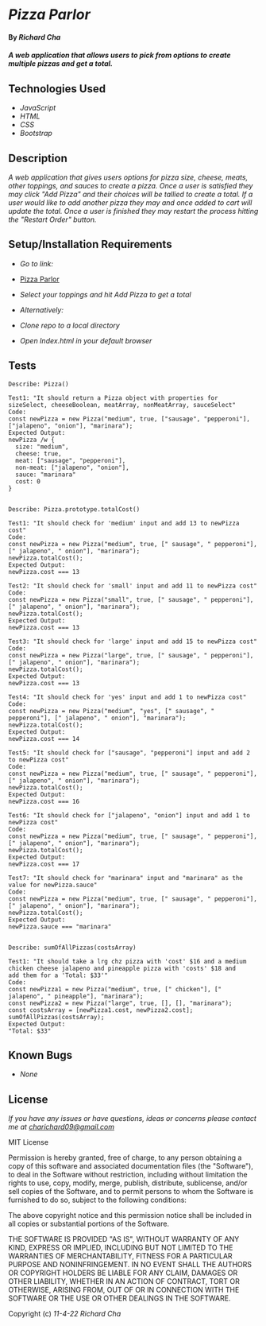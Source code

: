 # _Pizza Parlor_

#### By _**Richard Cha**_

#### _A web application that allows users to pick from options to create multiple pizzas and get a total._

## Technologies Used

* _JavaScript_
* _HTML_
* _CSS_
* _Bootstrap_

## Description

_A web application that gives users options for pizza size, cheese, meats, other toppings, and sauces to create a pizza. Once a user is satisfied they may click "Add Pizza" and their choices will be tallied to create a total. If a user would like to add another pizza they may and once added to cart will update the total. Once a user is finished they may restart the process hitting the "Restart Order" button._

## Setup/Installation Requirements

* _Go to link:_
* [Pizza Parlor](https://charichard09.github.io/pizza-parlor)
* _Select your toppings and hit Add Pizza to get a total_

* _Alternatively:_
* _Clone repo to a local directory_
* _Open Index.html in your default browser_

## Tests

```
Describe: Pizza()

Test1: "It should return a Pizza object with properties for sizeSelect, cheeseBoolean, meatArray, nonMeatArray, sauceSelect"
Code: 
const newPizza = new Pizza("medium", true, ["sausage", "pepperoni"], ["jalapeno", "onion"], "marinara");
Expected Output: 
newPizza /w {
  size: "medium",
  cheese: true,
  meat: ["sausage", "pepperoni"],
  non-meat: ["jalapeno", "onion"],
  sauce: "marinara"
  cost: 0
}

  
Describe: Pizza.prototype.totalCost()

Test1: "It should check for 'medium' input and add 13 to newPizza cost"
Code: 
const newPizza = new Pizza("medium", true, [" sausage", " pepperoni"], [" jalapeno", " onion"], "marinara");
newPizza.totalCost();
Expected Output:
newPizza.cost === 13

Test2: "It should check for 'small' input and add 11 to newPizza cost"
Code: 
const newPizza = new Pizza("small", true, [" sausage", " pepperoni"], [" jalapeno", " onion"], "marinara");
newPizza.totalCost();
Expected Output:
newPizza.cost === 13

Test3: "It should check for 'large' input and add 15 to newPizza cost"
Code: 
const newPizza = new Pizza("large", true, [" sausage", " pepperoni"], [" jalapeno", " onion"], "marinara");
newPizza.totalCost();
Expected Output:
newPizza.cost === 13

Test4: "It should check for 'yes' input and add 1 to newPizza cost"
Code: 
const newPizza = new Pizza("medium", "yes", [" sausage", " pepperoni"], [" jalapeno", " onion"], "marinara");
newPizza.totalCost();
Expected Output:
newPizza.cost === 14

Test5: "It should check for ["sausage", "pepperoni"] input and add 2 to newPizza cost"
Code: 
const newPizza = new Pizza("medium", true, [" sausage", " pepperoni"], [" jalapeno", " onion"], "marinara");
newPizza.totalCost();
Expected Output:
newPizza.cost === 16

Test6: "It should check for ["jalapeno", "onion"] input and add 1 to newPizza cost"
Code: 
const newPizza = new Pizza("medium", true, [" sausage", " pepperoni"], [" jalapeno", " onion"], "marinara");
newPizza.totalCost();
Expected Output:
newPizza.cost === 17

Test7: "It should check for "marinara" input and "marinara" as the value for newPizza.sauce"
Code: 
const newPizza = new Pizza("medium", true, [" sausage", " pepperoni"], [" jalapeno", " onion"], "marinara");
newPizza.totalCost();
Expected Output:
newPizza.sauce === "marinara"


Describe: sumOfAllPizzas(costsArray)

Test1: "It should take a lrg chz pizza with 'cost' $16 and a medium chicken cheese jalapeno and pineapple pizza with 'costs' $18 and 
add them for a 'Total: $33'"
Code:
const newPizza1 = new Pizza("medium", true, [" chicken"], [" jalapeno", " pineapple"], "marinara");
const newPizza2 = new Pizza("large", true, [], [], "marinara");
const costsArray = [newPizza1.cost, newPizza2.cost];
sumOfAllPizzas(costsArray);
Expected Output:
"Total: $33" 

```

## Known Bugs

* _None_

## License

_If you have any issues or have questions, ideas or concerns please contact me at [charichard09@gmail.com](mailto:charichard09@gmail.com)_

MIT License

Permission is hereby granted, free of charge, to any person obtaining a copy
of this software and associated documentation files (the "Software"), to deal
in the Software without restriction, including without limitation the rights
to use, copy, modify, merge, publish, distribute, sublicense, and/or sell
copies of the Software, and to permit persons to whom the Software is
furnished to do so, subject to the following conditions:

The above copyright notice and this permission notice shall be included in all
copies or substantial portions of the Software.

THE SOFTWARE IS PROVIDED "AS IS", WITHOUT WARRANTY OF ANY KIND, EXPRESS OR
IMPLIED, INCLUDING BUT NOT LIMITED TO THE WARRANTIES OF MERCHANTABILITY,
FITNESS FOR A PARTICULAR PURPOSE AND NONINFRINGEMENT. IN NO EVENT SHALL THE
AUTHORS OR COPYRIGHT HOLDERS BE LIABLE FOR ANY CLAIM, DAMAGES OR OTHER
LIABILITY, WHETHER IN AN ACTION OF CONTRACT, TORT OR OTHERWISE, ARISING FROM,
OUT OF OR IN CONNECTION WITH THE SOFTWARE OR THE USE OR OTHER DEALINGS IN THE
SOFTWARE.

Copyright (c) _11-4-22_ _Richard Cha_